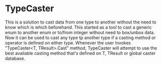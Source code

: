 # TypeCaster

This is a solution to cast data from one type to another without the need to know which is which beforehand.
This started as a tool to cast a generic enum to another enum or to/from integer without need to box/unbox data. 
Now it can be used to cast any type tp another type if a casting method or operator is defined on either type.
Whenever the user Invokes "TypeCaster<T, TResult>.Cast" method, TypeCaster will attempt to use the best available casting method that's defined on T, TResult or global caster database.

